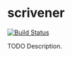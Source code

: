 # scrivener

[![Build Status](https://travis-ci.org/githubuser/scrivener.png)](https://travis-ci.org/githubuser/scrivener)

TODO Description.
